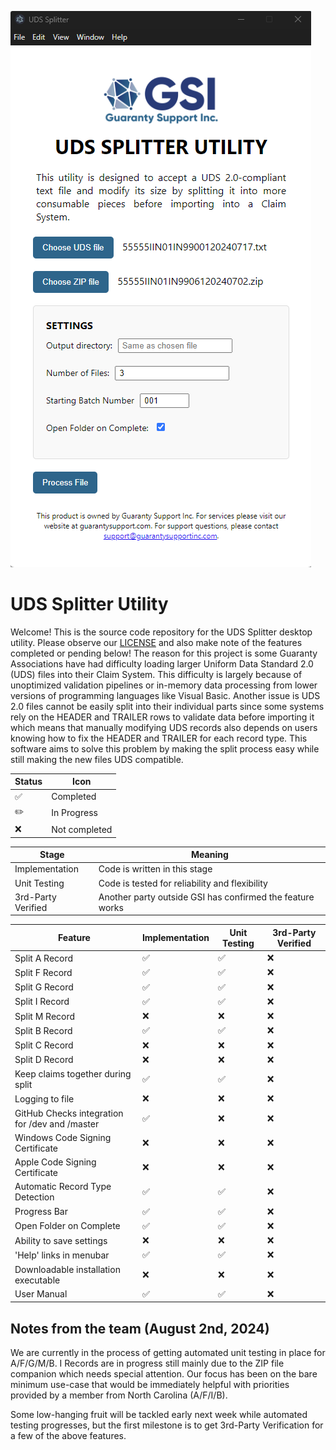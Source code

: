 ![uds-splitter-screenshot.png](uds-splitter-screenshot.png)

# UDS Splitter Utility 
Welcome! This is the source code repository for the UDS Splitter desktop utility. Please observe our [LICENSE](LICENSE)
and also make note of the features completed or pending below! The reason for this project is some Guaranty Associations
have had difficulty loading larger Uniform Data Standard 2.0 (UDS) files into their Claim System. This difficulty is
largely because of unoptimized validation pipelines or in-memory data processing from lower versions of programming
languages like Visual Basic. Another issue is UDS 2.0 files cannot be easily split into their individual parts since
some systems rely on the HEADER and TRAILER rows to validate data before importing it which means that manually modifying
UDS records also depends on users knowing how to fix the HEADER and TRAILER for each record type. This software aims to
solve this problem by making the split process easy while still making the new files UDS compatible.

| Status             | Icon          |
|--------------------|---------------|
| :white_check_mark: | Completed     |
| :pencil2:          | In Progress   |
| :x:                | Not completed |


| Stage              | Meaning                                                   |
|--------------------|-----------------------------------------------------------|
| Implementation     | Code is written in this stage                             |
| Unit Testing       | Code is tested for reliability and flexibility            |
| 3rd-Party Verified | Another party outside GSI has confirmed the feature works |


| Feature                                        | Implementation     | Unit Testing       | 3rd-Party Verified |
|------------------------------------------------|--------------------|--------------------|--------------------|
| Split A Record                                 | :white_check_mark: | :white_check_mark: | :x:                |
| Split F Record                                 | :white_check_mark: | :white_check_mark: | :x:                |
| Split G Record                                 | :white_check_mark: | :white_check_mark: | :x:                |
| Split I Record                                 | :white_check_mark: | :white_check_mark: | :x:                |
| Split M Record                                 | :x:                | :x:                | :x:                |
| Split B Record                                 | :white_check_mark: | :white_check_mark: | :x:                |
| Split C Record                                 | :x:                | :x:                | :x:                |
| Split D Record                                 | :x:                | :x:                | :x:                |
| Keep claims together during split              | :white_check_mark: | :white_check_mark: | :x:                |
| Logging to file                                | :x:                | :x:                | :x:                |
| GitHub Checks integration for /dev and /master | :white_check_mark: | :x:                | :x:                |
| Windows Code Signing Certificate               | :x:                | :x:                | :x:                |
| Apple Code Signing Certificate                 | :x:                | :x:                | :x:                |
| Automatic Record Type Detection                | :white_check_mark: | :white_check_mark: | :x:                |
| Progress Bar                                   | :white_check_mark: | :white_check_mark: | :x:                |
| Open Folder on Complete                        | :white_check_mark: | :white_check_mark: | :x:                |
| Ability to save settings                       | :x:                | :x:                | :x:                |
| 'Help' links in menubar                        | :white_check_mark: | :white_check_mark: | :x:                |
| Downloadable installation executable           | :x:                | :x:                | :x:                |
| User Manual                                    | :white_check_mark: | :white_check_mark: | :x:                |


## Notes from the team (August 2nd, 2024)
We are currently in the process of getting automated unit testing in place for A/F/G/M/B. I Records are in progress
still mainly due to the ZIP file companion which needs special attention. Our focus has been on the bare minimum use-case
that would be immediately helpful with priorities provided by a member from North Carolina (A/F/I/B).

Some low-hanging fruit will be tackled early next week while automated testing progresses, but the first milestone is
to get 3rd-Party Verification for a few of the above features.
